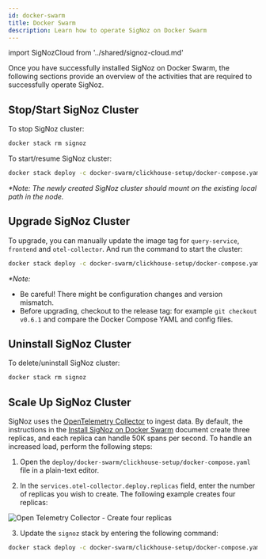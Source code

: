 ```yaml
---
id: docker-swarm
title: Docker Swarm
description: Learn how to operate SigNoz on Docker Swarm
---
```


import SigNozCloud from '../shared/signoz-cloud.md'

<SigNozCloud />

Once you have successfully installed SigNoz on Docker Swarm, the following sections provide an overview of the activities that are required to successfully operate SigNoz.

## Stop/Start SigNoz Cluster

To stop SigNoz cluster:

```bash
docker stack rm signoz
```

To start/resume SigNoz cluster:

```bash
docker stack deploy -c docker-swarm/clickhouse-setup/docker-compose.yaml signoz
```

_*Note: The newly created SigNoz cluster should mount on the existing local path in the node._


## Upgrade SigNoz Cluster

To upgrade, you can manually update the image tag for `query-service`, `frontend` and `otel-collector`.
And run the command to start the cluster:

```bash
docker stack deploy -c docker-swarm/clickhouse-setup/docker-compose.yaml signoz
```

_*Note:_
- Be careful! There might be configuration changes and version mismatch.
- Before upgrading, checkout to the release tag: for example `git checkout v0.6.1` and compare the Docker Compose YAML and config files.

## Uninstall SigNoz Cluster

To delete/uninstall SigNoz cluster:

```bash
docker stack rm signoz
```

## Scale Up SigNoz Cluster

SigNoz uses the [OpenTelemetry Collector](https://github.com/open-telemetry/opentelemetry-collector) to ingest data. By default, the instructions in the [Install SigNoz on Docker Swarm](/docs/install/docker-swarm) document create three replicas, and each replica can handle 50K spans per second. To handle an increased load, perform the following steps:

1. Open the `deploy/docker-swarm/clickhouse-setup/docker-compose.yaml` file in a plain-text editor.

2. In the `services.otel-collector.deploy.replicas` field, enter the number of replicas you wish to create. The following example creates four replicas:

  ![Open Telemetry Collector - Create four replicas](/img/scale-up-otel.png)

3. Update the `signoz` stack by entering the following command:

  ```bash
docker stack deploy -c docker-swarm/clickhouse-setup/docker-compose.yaml signoz
  ```
